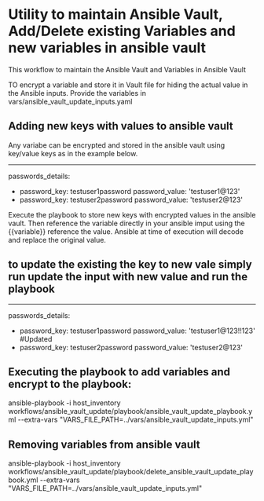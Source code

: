 # Utility to maintain Ansible Vault, Add/Delete existing Variables and new variables in ansible vault
This workflow to maintain the Ansible Vault and Variables in Ansible Vault

TO encrypt a variable and store it in Vault file for hiding the actual value in the Ansible inputs. 
Provide the variables in vars/ansible_vault_update_inputs.yaml

## Adding new keys with values to ansible vault
Any variabe can be encrypted and stored in the ansible vault using key/value keys as in the example below.

---
passwords_details:
- password_key: testuser1password
  password_value: 'testuser1@123'
- password_key: testuser2password
  password_value: 'testuser2@123'

Execute the playbook to store new keys with encrypted values in the ansible vault. Then reference the variable directly in your ansible imput using the {{variable}} reference the value. Ansible at time of execution will decode and replace the original value.

## to update the existing the key to new vale simply run update the input with new value and run the playbook 
---
passwords_details:
- password_key: testuser1password
  password_value: 'testuser1@123!!123'  #Updated
- password_key: testuser2password
  password_value: 'testuser2@123'

## Executing the playbook to add variables and encrypt to the playbook:

ansible-playbook -i host_inventory workflows/ansible_vault_update/playbook/ansible_vault_update_playbook.yml --extra-vars "VARS_FILE_PATH=../vars/ansible_vault_update_inputs.yml"


## Removing variables from ansible vault

ansible-playbook -i host_inventory workflows/ansible_vault_update/playbook/delete_ansible_vault_update_playbook.yml --extra-vars "VARS_FILE_PATH=../vars/ansible_vault_update_inputs.yml"